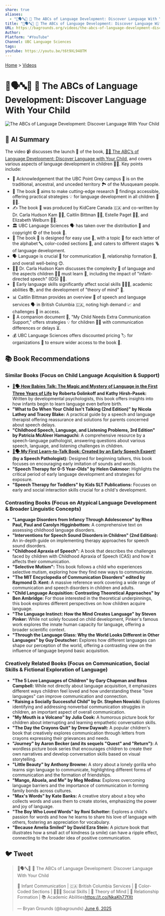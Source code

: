 ```yaml
---
share: true
aliases:
  - "👶🗣️🔤📢 📖 The ABCs of Language Development: Discover Language With Your Child"
title: "👶🗣️🔤📢 📖 The ABCs of Language Development: Discover Language With Your Child"
URL: https://bagrounds.org/videos/the-abcs-of-language-development-discover-language-with-your-child
Author: 
Platform: "#YouTube"
Channel: UBC Language Sciences
tags: 
youtube: https://youtu.be/t6t9XL948TM
---
```

[Home](../index.md) > [Videos](./index.md)  
# 👶🗣️🔤📢 📖 The ABCs of Language Development: Discover Language With Your Child  
![The ABCs of Language Development: Discover Language With Your Child](https://youtu.be/t6t9XL948TM)  
  
## 🤖 AI Summary  
  
The video 📹 discusses the launch 🚀 of the book, [👶🔤 The ABC’s of Language Development: Discover Language with Your Child](../books/the-abcs-of-language-development-discover-language-with-your-child.md), and covers various aspects of language development in children 🧒👧. Key points include:  
  
* 📍 Acknowledgement that the UBC Point Grey campus 🏫 is on the traditional, ancestral, and unceded territory 🏞️ of the Musqueam people.  
* 🎯 The book 📖 aims to make cutting-edge research 🔬 findings accessible, offering practical strategies 💡 for language development in all children 🧒👧👶.  
* ✍️ The book 📖 was produced by KidCare Canada 🇨🇦 and co-written by Dr. Carla Hudson Kam 👩‍⚕️, Caitlin Bittman 👩‍💼, Estelle Paget 👩‍🏫, and Elizabeth Welburn 👩‍💻.  
* 🏛️ UBC Language Sciences 🗣️ has taken over the distribution 🚚 and copyright © of the book 📖.  
* 🎨 The book 📖 is designed for easy use 🧰, with a topic 📰 for each letter of the alphabet 🔤, color-coded sections 🌈, and caters to different stages 🪜 of language development.  
* 🗣️ Language is crucial 🔑 for communication 💬, relationship formation 🤝, and overall well-being 😊.  
* 👩‍⚕️ Dr. Carla Hudson Kam discusses the complexity 🤯 of language and the aspects children 🧒👧 must learn 🧠, including the impact of "infant-directed speech" (IDS) 👶💬.  
* 🚀 Early language skills significantly affect social skills 🧑‍🤝‍🧑, academic abilities 📚, and the development of "theory of mind" 🤔.  
* 📊 Caitlin Bittman provides an overview 📝 of speech and language services 🗣️ in British Columbia 🇨🇦, noting high demand 📈 and challenges 🚧 in access.  
* 📄 A companion document 📎, "My Child Needs Extra Communication Support," offers strategies 💡 for children 🧒👧 with communication differences or delays ⏳.  
* 💰 UBC Language Sciences offers discounted pricing 🏷️ for organizations 🏢 to ensure wider access to the book 📖.  
  
## 📚 Book Recommendations  
  
### Similar Books (Focus on Child Language Acquisition & Support)  
  
* **[👶🗣️ How Babies Talk: The Magic and Mystery of Language in the First Three Years of Life](../books/how-babies-talk-the-magic-and-mystery-of-language-in-the-first-three-years-of-life.md) by Roberta Golinkoff and Kathy Hirsh-Pasek:** Written by developmental psychologists, this book offers insights into how infants begin to learn language even before birth.  
* **"What to Do When Your Child Isn't Talking (2nd Edition)" by Nicola Lathey and Tracey Blake:** A practical guide by a speech and language therapist offering reassurance and solutions for parents concerned about speech delays.  
* **"Childhood Speech, Language, and Listening Problems, 3rd Edition" by Patricia McAleer Hamaguchi:** A comprehensive resource by a speech-language pathologist, answering questions about various speech, language, and listening challenges in children.  
* **[👶🗣️ My First Learn-to-Talk Book: Created by an Early Speech Expert!](../books/my-first-learn-to-talk-book-created-by-an-early-speech-expert.md) (by a Speech Pathologist):** Designed for beginning talkers, this book focuses on encouraging early imitation of sounds and words.  
* **"Speech Therapy for 0-5 Year-Olds" by Helen Oakmoor:** Highlights the critical period of early language development and strategies for exposure.  
* **"Speech Therapy for Toddlers" by Kids SLT Publications:** Focuses on early and social interaction skills crucial for a child's development.  
  
### Contrasting Books (Focus on Atypical Language Development & Broader Linguistic Concepts)  
  
* **"Language Disorders from Infancy Through Adolescence" by Rhea Paul, Paul and Carolyn Higginbottom:** A comprehensive text on assessing childhood language disorders.  
* **"Interventions for Speech Sound Disorders in Children" (2nd Edition):** An in-depth guide on implementing therapy approaches for speech sound disorders.  
* **"Childhood Apraxia of Speech":** A book that describes the challenges faced by children with Childhood Apraxia of Speech (CAS) and how it affects their communication.  
* **"Selective Mutism":** This book follows a child who experiences selective mutism, exploring how they find new ways to communicate.  
* **"The MIT Encyclopedia of Communication Disorders" edited by Raymond D. Kent:** A massive reference work covering a wide range of communication and speech disorders in children and adults.  
* **"Child Language Acquisition: Contrasting Theoretical Approaches" by Ben Ambridge:** For those interested in the theoretical underpinnings, this book explores different perspectives on how children acquire language.  
* **"The Language Instinct: How the Mind Creates Language" by Steven Pinker:** While not solely focused on child development, Pinker's famous work explores the innate human capacity for language, offering a broader scientific context.  
* **"Through the Language Glass: Why the World Looks Different in Other Languages" by Guy Deutscher:** Explores how different languages can shape our perception of the world, offering a contrasting view on the influence of language beyond basic acquisition.  
  
### Creatively Related Books (Focus on Communication, Social Skills & Fictional Exploration of Language)  
  
* **"The 5 Love Languages of Children" by Gary Chapman and Ross Campbell:** While not directly about language acquisition, it emphasizes different ways children feel loved and how understanding these "love languages" can improve communication and connection.  
* **"Raising a Socially Successful Child" by Dr. Stephen Nowicki:** Explores identifying and addressing nonverbal communication struggles in children, an important aspect of overall communication.  
* **"My Mouth is a Volcano" by Julia Cook:** A humorous picture book for children about interrupting and learning empathetic conversation skills.  
* **"The Day the Crayons Quit" by Drew Daywalt:** A popular children's book that creatively explores communication through letters from crayons expressing their grievances and needs.  
* **"Journey" by Aaron Becker (and its sequels "Quest" and "Return"):** A wordless picture book series that encourages children to create their own narratives and develop conversation skills based on visual storytelling.  
* **"Little Beauty" by Anthony Browne:** A story about a lonely gorilla who learns sign language to communicate, highlighting different forms of communication and the formation of friendships.  
* **"Mango, Abuela, and Me" by Meg Medina:** Explores overcoming language barriers and the importance of communication in forming family bonds across cultures.  
* **"Max's Words" by Kate Banks:** A creative story about a boy who collects words and uses them to create stories, emphasizing the power and joy of language.  
* **"The Boy Who Loved Words" by Roni Schotter:** Explores a child's passion for words and how he learns to share his love of language with others, fostering an appreciation for vocabulary.  
* **"Because Amelia Smiled" by David Ezra Stein:** A picture book that illustrates how a small act of kindness (a smile) can have a ripple effect, connecting to the broader idea of positive communication.  
  
## 🐦 Tweet   
<blockquote class="twitter-tweet" data-theme="dark"><p lang="en" dir="ltr">👶🗣️🔤📢 📖 The ABCs of Language Development: Discover Language With Your Child<br><br>👶 Infant Communication | 🇨🇦 British Columbia Services | 🌈 Color-Coded Sections | 🧑‍🤝‍🧑 Social Skills | 🤔 Theory of Mind | 🤝 Relationship Formation | 📚 Academic Abilities<a href="https://t.co/NkaKh77fXt">https://t.co/NkaKh77fXt</a></p>&mdash; Bryan Grounds (@bagrounds) <a href="https://twitter.com/bagrounds/status/1930871699467067651?ref_src=twsrc%5Etfw">June 6, 2025</a></blockquote> <script async src="https://platform.twitter.com/widgets.js" charset="utf-8"></script>